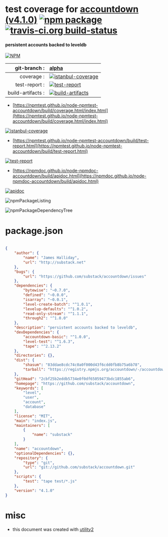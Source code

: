 # test coverage for  [accountdown (v4.1.0)](https://github.com/substack/accountdown)  [![npm package](https://img.shields.io/npm/v/npmtest-accountdown.svg?style=flat-square)](https://www.npmjs.org/package/npmtest-accountdown) [![travis-ci.org build-status](https://api.travis-ci.org/npmtest/node-npmtest-accountdown.svg)](https://travis-ci.org/npmtest/node-npmtest-accountdown)
#### persistent accounts backed to leveldb

[![NPM](https://nodei.co/npm/accountdown.png?downloads=true&downloadRank=true&stars=true)](https://www.npmjs.com/package/accountdown)

| git-branch : | [alpha](https://github.com/npmtest/node-npmtest-accountdown/tree/alpha)|
|--:|:--|
| coverage : | [![istanbul-coverage](https://npmtest.github.io/node-npmtest-accountdown/build/coverage.badge.svg)](https://npmtest.github.io/node-npmtest-accountdown/build/coverage.html/index.html)|
| test-report : | [![test-report](https://npmtest.github.io/node-npmtest-accountdown/build/test-report.badge.svg)](https://npmtest.github.io/node-npmtest-accountdown/build/test-report.html)|
| build-artifacts : | [![build-artifacts](https://npmtest.github.io/node-npmtest-accountdown/glyphicons_144_folder_open.png)](https://github.com/npmtest/node-npmtest-accountdown/tree/gh-pages/build)|

- [https://npmtest.github.io/node-npmtest-accountdown/build/coverage.html/index.html](https://npmtest.github.io/node-npmtest-accountdown/build/coverage.html/index.html)

[![istanbul-coverage](https://npmtest.github.io/node-npmtest-accountdown/build/screenCapture.buildCi.browser.%252Ftmp%252Fbuild%252Fcoverage.lib.html.png)](https://npmtest.github.io/node-npmtest-accountdown/build/coverage.html/index.html)

- [https://npmtest.github.io/node-npmtest-accountdown/build/test-report.html](https://npmtest.github.io/node-npmtest-accountdown/build/test-report.html)

[![test-report](https://npmtest.github.io/node-npmtest-accountdown/build/screenCapture.buildCi.browser.%252Ftmp%252Fbuild%252Ftest-report.html.png)](https://npmtest.github.io/node-npmtest-accountdown/build/test-report.html)

- [https://npmdoc.github.io/node-npmdoc-accountdown/build/apidoc.html](https://npmdoc.github.io/node-npmdoc-accountdown/build/apidoc.html)

[![apidoc](https://npmdoc.github.io/node-npmdoc-accountdown/build/screenCapture.buildCi.browser.%252Ftmp%252Fbuild%252Fapidoc.html.png)](https://npmdoc.github.io/node-npmdoc-accountdown/build/apidoc.html)

![npmPackageListing](https://npmtest.github.io/node-npmtest-accountdown/build/screenCapture.npmPackageListing.svg)

![npmPackageDependencyTree](https://npmtest.github.io/node-npmtest-accountdown/build/screenCapture.npmPackageDependencyTree.svg)



# package.json

```json

{
    "author": {
        "name": "James Halliday",
        "url": "http://substack.net"
    },
    "bugs": {
        "url": "https://github.com/substack/accountdown/issues"
    },
    "dependencies": {
        "bytewise": "~0.7.0",
        "defined": "~0.0.0",
        "isarray": "~0.0.1",
        "level-create-batch": "^1.0.1",
        "levelup-defaults": "^1.0.2",
        "read-only-stream": "^1.1.1",
        "through2": "^1.0.0"
    },
    "description": "persistent accounts backed to leveldb",
    "devDependencies": {
        "accountdown-basic": "^1.0.0",
        "level-test": "^1.6.3",
        "tape": "^2.13.2"
    },
    "directories": {},
    "dist": {
        "shasum": "83ddae8cdc74c0a0f000d43f6cdd0fb8b75a6b78",
        "tarball": "https://registry.npmjs.org/accountdown/-/accountdown-4.1.0.tgz"
    },
    "gitHead": "2cbf25b2eddb5734e0f0df65059473bdc1855ab6",
    "homepage": "https://github.com/substack/accountdown",
    "keywords": [
        "level",
        "user",
        "account",
        "database"
    ],
    "license": "MIT",
    "main": "index.js",
    "maintainers": [
        {
            "name": "substack"
        }
    ],
    "name": "accountdown",
    "optionalDependencies": {},
    "repository": {
        "type": "git",
        "url": "git://github.com/substack/accountdown.git"
    },
    "scripts": {
        "test": "tape test/*.js"
    },
    "version": "4.1.0"
}
```



# misc
- this document was created with [utility2](https://github.com/kaizhu256/node-utility2)
